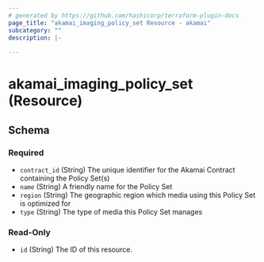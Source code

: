```yaml
---
# generated by https://github.com/hashicorp/terraform-plugin-docs
page_title: "akamai_imaging_policy_set Resource - akamai"
subcategory: ""
description: |-
  
---
```


# akamai_imaging_policy_set (Resource)





<!-- schema generated by tfplugindocs -->
## Schema

### Required

- `contract_id` (String) The unique identifier for the Akamai Contract containing the Policy Set(s)
- `name` (String) A friendly name for the Policy Set
- `region` (String) The geographic region which media using this Policy Set is optimized for
- `type` (String) The type of media this Policy Set manages

### Read-Only

- `id` (String) The ID of this resource.
